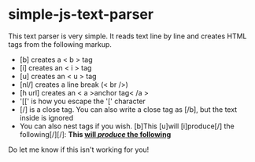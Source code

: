 simple-js-text-parser
=====================

This text parser is very simple. It reads text line by line and creates HTML tags from the following markup.

* [b] creates a &lt; b &gt; tag
* [i] creates an &lt; i &gt; tag
* [u] creates an &lt; u &gt; tag
* [nl/] creates a line break (&lt; br /&gt;)
* [h url] creates an &lt; a &gt;anchor tag&lt; /a &gt;
* '[[' is how you escape the '[' character
* [/] is a close tag. You can also write a close tag as [/b], but the text inside is ignored
* You can also nest tags if you wish. [b]This [u]will [i]produce[/] the following[/][/]: <b>This <u>will <i>produce</i> the following</u></b>


Do let me know if this isn't working for you!
